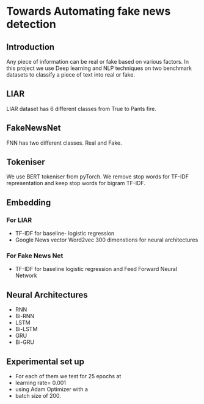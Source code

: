 # Towards Automating fake news detection
## Introduction
Any piece of information can be real or fake based on various factors. In this project we use Deep learning and NLP techniques on two benchmark datasets to classify a piece of text into real or fake.

## LIAR
LIAR dataset has 6 different classes from True to Pants fire.

## FakeNewsNet
FNN has two different classes. Real and Fake.

## Tokeniser
We use BERT tokeniser from pyTorch. We remove stop words for TF-IDF representation and keep stop words for bigram TF-IDF.

## Embedding
### For LIAR 
* TF-IDF for baseline- logistic regression
* Google News vector Word2vec 300 dimenstions for neural architectures

### For Fake News Net
* TF-IDF for baseline logistic regression and Feed Forward Neural Network

## Neural Architectures
* RNN
* Bi-RNN
* LSTM
* Bi-LSTM
* GRU
* Bi-GRU
## Experimental set up
  * For each of them we test for 25 epochs at 
  * learning rate= 0.001 
  * using Adam Optimizer with a 
  * batch size of 200.


